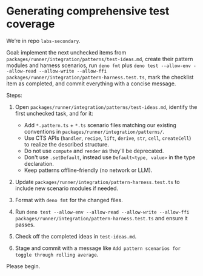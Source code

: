 # Generating comprehensive test coverage

We’re in repo `labs-secondary`.

Goal: implement the next unchecked items from
`packages/runner/integration/patterns/test-ideas.md`, create their pattern
modules and harness scenarios, run `deno fmt` plus
`deno test --allow-env --allow-read --allow-write --allow-ffi packages/runner/integration/pattern-harness.test.ts`,
mark the checklist item as completed, and commit everything with a concise
message.

Steps:

1. Open `packages/runner/integration/patterns/test-ideas.md`, identify the first
   unchecked task, and for it:
   - Add `*.pattern.ts` + `*.ts` scenario files matching our existing
     conventions in `packages/runner/integration/patterns/`.
   - Use CTS APIs (`handler`, `recipe`, `lift`, `derive`, `str`, `cell`,
     `createCell`) to realize the described structure.
   - Do not use `compute` and `render` as they'll be deprecated.
   - Don't use `.setDefault`, instead use `Default<type, value>` in the type
     declaration.
   - Keep patterns offline-friendly (no network or LLM).

2. Update `packages/runner/integration/pattern-harness.test.ts` to include new
   scenario modules if needed.

3. Format with `deno fmt` for the changed files.

4. Run
   `deno test --allow-env --allow-read --allow-write --allow-ffi packages/runner/integration/pattern-harness.test.ts`
   and ensure it passes.

5. Check off the completed ideas in `test-ideas.md`.

6. Stage and commit with a message like
   `Add pattern scenarios for toggle through rolling average`.

Please begin.
